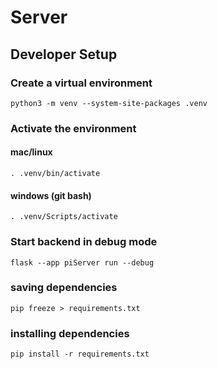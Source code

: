 # Server

## Developer Setup
### Create a virtual environment
    python3 -m venv --system-site-packages .venv

### Activate the environment
#### mac/linux
    . .venv/bin/activate

#### windows (git bash)
    . .venv/Scripts/activate

### Start backend in debug mode
    flask --app piServer run --debug

### saving dependencies
    pip freeze > requirements.txt

### installing dependencies
    pip install -r requirements.txt